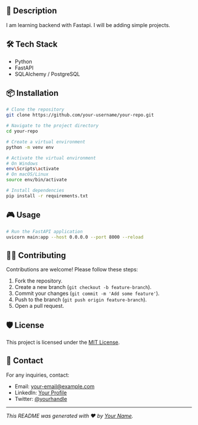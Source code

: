 
## 📌 Description
I am learning backend with Fastapi. I will be adding simple projects.

## 🛠️ Tech Stack
- Python
- FastAPI
- SQLAlchemy / PostgreSQL

## 📦 Installation
```bash
# Clone the repository
git clone https://github.com/your-username/your-repo.git

# Navigate to the project directory
cd your-repo

# Create a virtual environment
python -m venv env

# Activate the virtual environment
# On Windows
env\Scripts\activate
# On macOS/Linux
source env/bin/activate

# Install dependencies
pip install -r requirements.txt
```

## 🎮 Usage
```bash
# Run the FastAPI application
uvicorn main:app --host 0.0.0.0 --port 8000 --reload
```

## 🧑‍💻 Contributing
Contributions are welcome! Please follow these steps:
1. Fork the repository.
2. Create a new branch (`git checkout -b feature-branch`).
3. Commit your changes (`git commit -m 'Add some feature'`).
4. Push to the branch (`git push origin feature-branch`).
5. Open a pull request.

## 🛡️ License
This project is licensed under the [MIT License](LICENSE).

## 📩 Contact
For any inquiries, contact:
- Email: your-email@example.com
- LinkedIn: [Your Profile](https://linkedin.com/in/your-profile)
- Twitter: [@yourhandle](https://twitter.com/yourhandle)

---
*This README was generated with ❤️ by [Your Name](https://github.com/your-username).*

